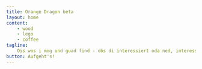 ```yaml
---
title: Orange Dragon beta
layout: home 
content:
    - wood
    - lego
    - coffee
tagline:
    Ois wos i mog und guad find - obs di interessiert oda ned, interessiert mi ned.
button: Aufgeht's!
---
```

